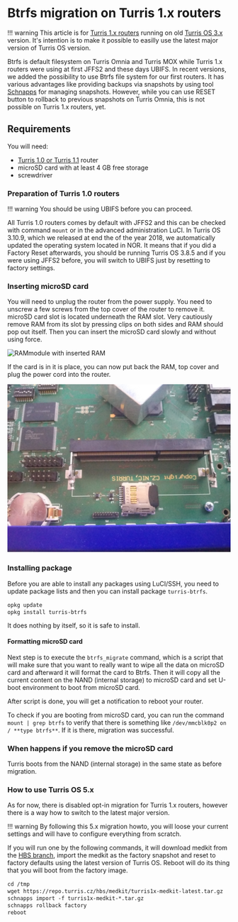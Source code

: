 # Btrfs migration on Turris 1.x routers

!!! warning
    This article is for [Turris 1.x routers](../hw/turris-1x/turris-1x.md)
    running on old [Turris OS 3.x](../basics/tos-versions.md) version.
    It's intention is to make it possible to easilly use the latest major version
    of Turris OS version.

Btrfs is default filesystem on Turris Omnia and Turris MOX while Turris 1.x
routers were using at first JFFS2 and these days UBIFS.  In recent versions, we
added the possibility to use Btrfs file system for our first routers. It has
various advantages like providing backups via snapshots by using tool
[Schnapps](../geek/schnapps/schnapps.md) for managing snapshots. However, while
you can use RESET button to rollback to previous snapshots on Turris Omnia, this
is not possible on Turris 1.x routers, yet.

## Requirements

You will need:

* [Turris 1.0 or Turris 1.1](../hw/turris-1x/turris-1x.md) router
* microSD card with at least 4 GB free storage
* screwdriver

### Preparation of Turris 1.0 routers

!!! warning
    You should be using UBIFS before you can proceed.

All Turris 1.0 routers comes by default with JFFS2 and this can be checked with
command `mount` or in the advanced administration LuCI.  In Turris OS 3.10.9,
which we released at end the of the year 2018, we automatically updated the
operating system located in NOR. It means that if you did a Factory Reset
afterwards, you should be running Turris OS 3.8.5 and if you were using JFFS2
before, you will switch to UBIFS just by resetting to factory settings.

### Inserting microSD card

You will need to unplug the router from the power supply. You need to unscrew a
few screws from the top cover of the router to remove it. microSD card slot is
located underneath the RAM slot. Very cautiously remove RAM from its slot by
pressing clips on both sides and RAM should pop out itself. Then you can insert
the microSD card slowly and without using force.

![RAMmodule with inserted RAM](turris1x-with-ram.jpg)

If the card is in it is place, you can now put back the RAM, top cover and plug the power
cord into the router.

![RAMmodule without RAM and inserted SD card](turris1x-without-ram.jpg)

### Installing package

Before you are able to install any packages using LuCI/SSH, you need to update
package lists and then you can install package `turris-btrfs`.

```
opkg update
opkg install turris-btrfs
```

It does nothing by itself, so it is safe to install.

#### Formatting microSD card

Next step is to execute the `btrfs_migrate` command, which is a script that will
make sure that you want to really want to wipe all the data on microSD card and
afterward it will format the card to Btrfs. Then it will copy all the current content on
the NAND (internal storage) to microSD card and set U-boot environment to boot
from microSD card.

After script is done, you will get a notification to reboot your router.

To check if you are booting from microSD card, you can run the command `mount |
grep btrfs` to verify that there is something like `/dev/mmcblk0p2 on / **type
btrfs**`. If it is there, migration was successful.

### When happens if you remove the microSD card

Turris boots from the NAND (internal storage) in the same state as before
migration.

### How to use Turris OS 5.x

As for now, there is disabled opt-in migration for Turris 1.x routers, however
there is a way how to switch to the latest major version.

!!! warning
    By following this 5.x migration howto, you will loose your current settings 
    and will have to configure everything from scratch.

If you will run one by the following commands, it will download medkit from the
[HBS branch](../geek/testing.md), import the medkit as the factory snapshot and
reset to factory defaults using the latest version of Turris OS. Reboot will do
its thing that you will boot from the factory image.

```
cd /tmp
wget https://repo.turris.cz/hbs/medkit/turris1x-medkit-latest.tar.gz
schnapps import -f turris1x-medkit-*.tar.gz
schnapps rollback factory
reboot
```
